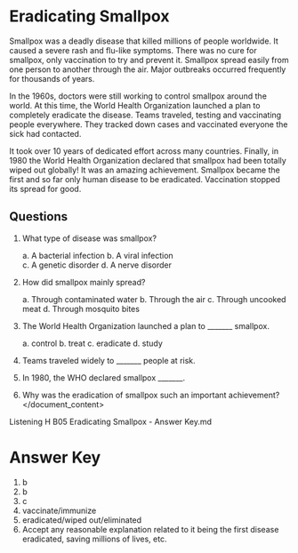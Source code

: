 # Eradicating Smallpox

Smallpox was a deadly disease that killed millions of people worldwide. It caused a severe rash and flu-like symptoms. There was no cure for smallpox, only vaccination to try and prevent it. Smallpox spread easily from one person to another through the air. Major outbreaks occurred frequently for thousands of years.

In the 1960s, doctors were still working to control smallpox around the world. At this time, the World Health Organization launched a plan to completely eradicate the disease. Teams traveled, testing and vaccinating people everywhere. They tracked down cases and vaccinated everyone the sick had contacted.

It took over 10 years of dedicated effort across many countries. Finally, in 1980 the World Health Organization declared that smallpox had been totally wiped out globally! It was an amazing achievement. Smallpox became the first and so far only human disease to be eradicated. Vaccination stopped its spread for good.

## Questions

1. What type of disease was smallpox?

   a. A bacterial infection
   b. A viral infection  
   c. A genetic disorder
   d. A nerve disorder

2. How did smallpox mainly spread?

   a. Through contaminated water
   b. Through the air
   c. Through uncooked meat
   d. Through mosquito bites

3. The World Health Organization launched a plan to _______ smallpox.

   a. control
   b. treat
   c. eradicate
   d. study

4. Teams traveled widely to _______ people at risk.

5. In 1980, the WHO declared smallpox _______.

6. Why was the eradication of smallpox such an important achievement?
   </document_content>
   </document>

<document index="2">
<source>Listening H B05 Eradicating Smallpox - Answer Key.md</source>  
<document_content>

# Answer Key

1. b
2. b
3. c
4. vaccinate/immunize
5. eradicated/wiped out/eliminated
6. Accept any reasonable explanation related to it being the first disease eradicated, saving millions of lives, etc.
